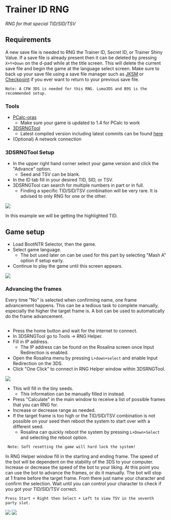 # Trainer ID RNG
_RNG for that special TID/SID/TSV_

## Requirements
A new save file is needed to RNG the Trainer ID, Secret ID, or Trainer Shiny Value. If a save file is already present then it can be deleted by pressing `X+Y+Down` on the d-pad while at the title screen. This will delete the current save file and begin the game at the language select screen. Make sure to back up your save file using a save file manager such as [JKSM](https://github.com/J-D-K/JKSM) or [Checkpoint](https://github.com/BernardoGiordano/Checkpoint) if you ever want to return to your previous save file.

```Note: A CFW 3DS is needed for this RNG. Luma3DS and B9S is the recommended setup.```



### Tools
- [PCalc-oras](https://pokemonrng.com/downloads/pcalc/pcalc-oras.zip)
    - Make sure your game is updated to 1.4 for PCalc to work
- [3DSRNGTool](https://github.com/wwwwwwzx/3DSRNGTool/releases)
    - Latest compiled version including latest commits can be found [here](https://ci.appveyor.com/project/wwwwwwzx/3dsrngtool/build/artifacts)
 - (Optional) A network connection


### 3DSRNGTool Setup
- In the upper right hand corner select your game version and click the "Advance" option.
    - Seed and TSV can be blank.
- In the ID tab fill in your desired TID, SID, or TSV.
- 3DSRNGTool can search for multiple numbers in part or in full.
	- Finding a specific TID/SID/TSV combination will be very rare. It is advised to only RNG for one or the other.

![](https://i.imgur.com/ZchDZmq.png)

In this example we will be getting the highlighted TID.

## Game setup
- Load BootNTR Selector, then the game.
- Select game language.
	 - The bot used later on can be used for this part by selecting "Mash A" option if setup early.
- Continue to play the game until this screen appears.

![](https://i.imgur.com/FTlLDkp.png)

### Advancing the frames
Every time "No" is selected when confirming name, one frame advancement happens. This can be a tedious task to complete manually, especially the higher the target frame is. A bot can be used to automatically do the frame advancement.

```Note: If having a network connection is not possible then manually fill in the tiny seeds.
```

- Press the home button and wait for the internet to connect.
- In 3DSRNGTool go to Tools -> RNG Helper.
- Fill in IP address.
    - The IP address can be found on the Rosalina screen once Input Redirection is enabled.
- Open the Rosalina menu by pressing `L+down+select` and enable Input Redirection on the 3DS.
- Click "One Click" to connect in RNG Helper window within 3DSRNGTool.

![](https://i.imgur.com/q3iJXsU.png)

- This will fill in the tiny seeds.
  - This information can be manually filled in instead.
- Press "Calculate" in the main window to receive a list of possible frames that you can RNG for.
- Increase or decrease range as needed.
- If the target frame is too high or the TID/SID/TSV combination is not possible on your seed then reboot the system to start over with a different seed.
	- Rosalina can quickly reboot the system by pressing `L+Down+Select` and selecting the reboot option.

``` Note: Soft resetting the game will hard lock the system!```

In RNG Helper window fill in the starting and ending frame. The speed of the bot will be dependent on the stability of the 3DS to your computer. Increase or decrease the speed of the bot to your liking. At this point you can use the bot to advance the frames, or do it manually. The bot will stop at 1 frame before the target frame. From there just name your character and confirm the selection. Wait until you can control your character to check if you got your TID/SID/TSV correct.

```Press Start + Right then Select + Left to view TSV in the seventh party slot.```

![](https://i.imgur.com/ZDdZ4VN.png)
![](https://i.imgur.com/fBzZhqg.png)
